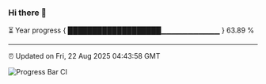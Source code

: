 ### Hi there 👋

⏳ Year progress { ███████████████████▁▁▁▁▁▁▁▁▁▁▁ } 63.89 %

---

⏰ Updated on Fri, 22 Aug 2025 04:43:58 GMT

![Progress Bar CI](https://github.com/IshwaranRudhara/GIT-ACTION/workflows/Progress%20Bar%20CI/badge.svg)
